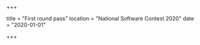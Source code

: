 +++

title = "First round pass"
location = "National Software Contest 2020"
date = "2020-01-01"

+++